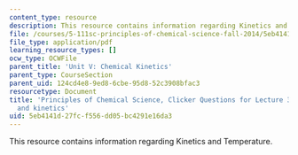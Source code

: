 ```yaml
---
content_type: resource
description: This resource contains information regarding Kinetics and Temperature.
file: /courses/5-111sc-principles-of-chemical-science-fall-2014/5eb4141d27fcf556dd05bc4291e16da3_MIT5_111F14_Lec33Clkr.pdf
file_type: application/pdf
learning_resource_types: []
ocw_type: OCWFile
parent_title: 'Unit V: Chemical Kinetics'
parent_type: CourseSection
parent_uid: 124cd4e8-9ed8-6cbe-95d8-52c3908bfac3
resourcetype: Document
title: 'Principles of Chemical Science, Clicker Questions for Lecture 33: Temperature
  and kinetics'
uid: 5eb4141d-27fc-f556-dd05-bc4291e16da3
---
```

This resource contains information regarding Kinetics and Temperature.

